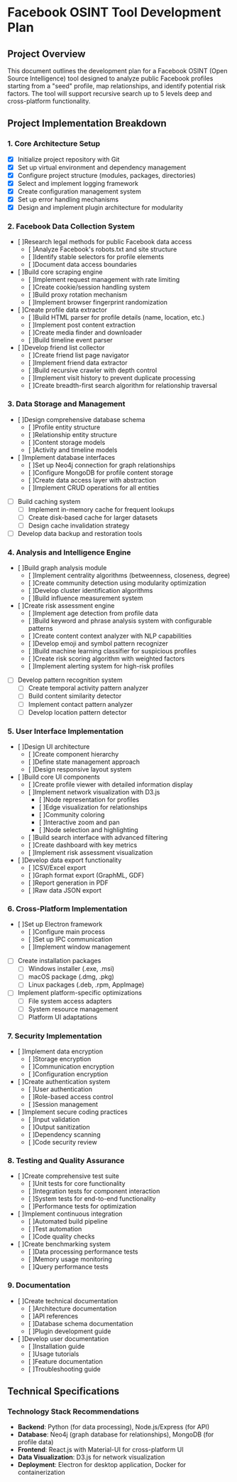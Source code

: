 # Facebook OSINT Tool Development Plan

## Project Overview
This document outlines the development plan for a Facebook OSINT (Open Source Intelligence) tool designed to analyze public Facebook profiles starting from a "seed" profile, map relationships, and identify potential risk factors. The tool will support recursive search up to 5 levels deep and cross-platform functionality.

## Project Implementation Breakdown

### 1. Core Architecture Setup
- [x] Initialize project repository with Git
- [x] Set up virtual environment and dependency management
- [x] Configure project structure (modules, packages, directories)
- [x] Select and implement logging framework
- [x] Create configuration management system
- [x] Set up error handling mechanisms
- [x] Design and implement plugin architecture for modularity

### 2. Facebook Data Collection System
- [ ]Research legal methods for public Facebook data access
  - [ ]Analyze Facebook's robots.txt and site structure
  - [ ]Identify stable selectors for profile elements
  - [ ]Document data access boundaries
- [ ]Build core scraping engine
  - [ ]Implement request management with rate limiting
  - [ ]Create cookie/session handling system
  - [ ]Build proxy rotation mechanism
  - [ ]Implement browser fingerprint randomization
- [ ]Create profile data extractor
  - [ ]Build HTML parser for profile details (name, location, etc.)
  - [ ]Implement post content extraction
  - [ ]Create media finder and downloader
  - [ ]Build timeline event parser
- [ ]Develop friend list collector
  - [ ]Create friend list page navigator
  - [ ]Implement friend data extractor
  - [ ]Build recursive crawler with depth control
  - [ ]Implement visit history to prevent duplicate processing
  - [ ]Create breadth-first search algorithm for relationship traversal

### 3. Data Storage and Management
- [ ]Design comprehensive database schema
  - [ ]Profile entity structure
  - [ ]Relationship entity structure
  - [ ]Content storage models
  - [ ]Activity and timeline models
- [ ]Implement database interfaces
  - [ ]Set up Neo4j connection for graph relationships
  - [ ]Configure MongoDB for profile content storage
  - [ ]Create data access layer with abstraction
  - [ ]Implement CRUD operations for all entities
- [ ] Build caching system
  - [ ] Implement in-memory cache for frequent lookups
  - [ ] Create disk-based cache for larger datasets
  - [ ] Design cache invalidation strategy
- [ ] Develop data backup and restoration tools

### 4. Analysis and Intelligence Engine
- [ ]Build graph analysis module
  - [ ]Implement centrality algorithms (betweenness, closeness, degree)
  - [ ]Create community detection using modularity optimization
  - [ ]Develop cluster identification algorithms
  - [ ]Build influence measurement system
- [ ]Create risk assessment engine
  - [ ]Implement age detection from profile data
  - [ ]Build keyword and phrase analysis system with configurable patterns
  - [ ]Create content context analyzer with NLP capabilities
  - [ ]Develop emoji and symbol pattern recognizer
  - [ ]Build machine learning classifier for suspicious profiles
  - [ ]Create risk scoring algorithm with weighted factors
  - [ ]Implement alerting system for high-risk profiles
- [ ] Develop pattern recognition system
  - [ ] Create temporal activity pattern analyzer
  - [ ] Build content similarity detector
  - [ ] Implement contact pattern analyzer
  - [ ] Develop location pattern detector

### 5. User Interface Implementation
- [ ]Design UI architecture
  - [ ]Create component hierarchy
  - [ ]Define state management approach
  - [ ]Design responsive layout system
- [ ]Build core UI components
  - [ ]Create profile viewer with detailed information display
  - [ ]Implement network visualization with D3.js
    - [ ]Node representation for profiles
    - [ ]Edge visualization for relationships
    - [ ]Community coloring
    - [ ]Interactive zoom and pan
    - [ ]Node selection and highlighting
  - [ ]Build search interface with advanced filtering
  - [ ]Create dashboard with key metrics
  - [ ]Implement risk assessment visualization
- [ ]Develop data export functionality
  - [ ]CSV/Excel export
  - [ ]Graph format export (GraphML, GDF)
  - [ ]Report generation in PDF
  - [ ]Raw data JSON export

### 6. Cross-Platform Implementation
- [ ]Set up Electron framework
  - [ ]Configure main process
  - [ ]Set up IPC communication
  - [ ]Implement window management
- [ ] Create installation packages
  - [ ] Windows installer (.exe, .msi)
  - [ ] macOS package (.dmg, .pkg)
  - [ ] Linux packages (.deb, .rpm, AppImage)
- [ ] Implement platform-specific optimizations
  - [ ] File system access adapters
  - [ ] System resource management
  - [ ] Platform UI adaptations

### 7. Security Implementation
- [ ]Implement data encryption
  - [ ]Storage encryption
  - [ ]Communication encryption
  - [ ]Configuration encryption
- [ ]Create authentication system
  - [ ]User authentication
  - [ ]Role-based access control
  - [ ]Session management
- [ ]Implement secure coding practices
  - [ ]Input validation
  - [ ]Output sanitization
  - [ ]Dependency scanning
  - [ ]Code security review

### 8. Testing and Quality Assurance
- [ ]Create comprehensive test suite
  - [ ]Unit tests for core functionality
  - [ ]Integration tests for component interaction
  - [ ]System tests for end-to-end functionality
  - [ ]Performance tests for optimization
- [ ]Implement continuous integration
  - [ ]Automated build pipeline
  - [ ]Test automation
  - [ ]Code quality checks
- [ ]Create benchmarking system
  - [ ]Data processing performance tests
  - [ ]Memory usage monitoring
  - [ ]Query performance tests

### 9. Documentation
- [ ]Create technical documentation
  - [ ]Architecture documentation
  - [ ]API references
  - [ ]Database schema documentation
  - [ ]Plugin development guide
- [ ]Develop user documentation
  - [ ]Installation guide
  - [ ]Usage tutorials
  - [ ]Feature documentation
  - [ ]Troubleshooting guide

## Technical Specifications

### Technology Stack Recommendations
- **Backend**: Python (for data processing), Node.js/Express (for API)
- **Database**: Neo4j (graph database for relationships), MongoDB (for profile data)
- **Frontend**: React.js with Material-UI for cross-platform UI
- **Data Visualization**: D3.js for network visualization
- **Deployment**: Electron for desktop application, Docker for containerization

